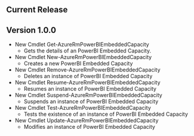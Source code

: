 <!--
    Please leave this section at the top of the change log.

    Changes for the current release should go under the section titled "Current Release", and should adhere to the following format:

    ## Current Release
    * Overview of change #1
        - Additional information about change #1
    * Overview of change #2
        - Additional information about change #2
        - Additional information about change #2
    * Overview of change #3
    * Overview of change #4
        - Additional information about change #4

    ## YYYY.MM.DD - Version X.Y.Z (Previous Release)
    * Overview of change #1
        - Additional information about change #1
-->
## Current Release

## Version 1.0.0
* New Cmdlet Get-AzureRmPowerBIEmbeddedCapacity
	- Gets the details of an PowerBI Embedded Capacity.
* New Cmdlet New-AzureRmPowerBIEmbeddedCapacity
    - Creates a new PowerBI Embedded Capacity
* New Cmdlet Remove-AzureRmPowerBIEmbeddedCapacity
    - Deletes an instance of PowerBI Embedded Capacity
* New Cmdlet Resume-AzureRmPowerBIEmbeddedCapacity
    - Resumes an instance of PowerBI Embedded Capacity
* New Cmdlet Suspend-AzureRmPowerBIEmbeddedCapacity
    - Suspends an instance of PowerBI Embedded Capacity
* New Cmdlet Test-AzureRmPowerBIEmbeddedCapacity
    - Tests the existence of an instance of PowerBI Embedded Capacity
* New Cmdlet Update-AzureRmPowerBIEmbeddedCapacity
    - Modifies  an instance of PowerBI Embedded Capacity
